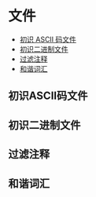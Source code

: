 # 文件

* [初识 ASCII 码文件](#初识ASCII码文件)
* [初识二进制文件](#初识二进制文件)
* [过滤注释](#过滤注释)
* [和谐词汇](#和谐词汇)

## 初识ASCII码文件

## 初识二进制文件

## 过滤注释

## 和谐词汇